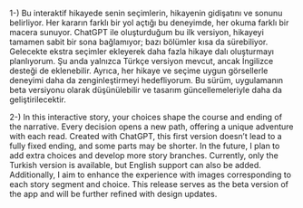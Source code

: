 1-) Bu interaktif hikayede senin seçimlerin, hikayenin gidişatını ve sonunu belirliyor. Her kararın farklı bir yol açtığı bu deneyimde, her okuma farklı bir macera sunuyor. ChatGPT ile oluşturduğum bu ilk versiyon, hikayeyi tamamen sabit bir sona bağlamıyor; bazı bölümler kısa da sürebiliyor. Gelecekte ekstra seçimler ekleyerek daha fazla hikaye dalı oluşturmayı planlıyorum. Şu anda yalnızca Türkçe versiyon mevcut, ancak İngilizce desteği de eklenebilir. Ayrıca, her hikaye ve seçime uygun görsellerle deneyimi daha da zenginleştirmeyi hedefliyorum. Bu sürüm, uygulamanın beta versiyonu olarak düşünülebilir ve tasarım güncellemeleriyle daha da geliştirilecektir.

2-) In this interactive story, your choices shape the course and ending of the narrative. Every decision opens a new path, offering a unique adventure with each read. Created with ChatGPT, this first version doesn’t lead to a fully fixed ending, and some parts may be shorter. In the future, I plan to add extra choices and develop more story branches. Currently, only the Turkish version is available, but English support can also be added. Additionally, I aim to enhance the experience with images corresponding to each story segment and choice. This release serves as the beta version of the app and will be further refined with design updates.

